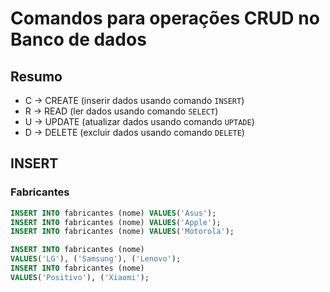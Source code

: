 # Comandos para operações CRUD no Banco de dados

## Resumo

- C -> CREATE (inserir dados usando comando `INSERT`)
- R -> READ (ler dados usando comando `SELECT`)
- U -> UPDATE (atualizar dados usando comando `UPTADE`)
- D -> DELETE (excluir dados usando comando `DELETE`)

## INSERT

### Fabricantes

```sql
INSERT INTO fabricantes (nome) VALUES('Asus');
INSERT INTO fabricantes (nome) VALUES('Apple');
INSERT INTO fabricantes (nome) VALUES('Motorola');

INSERT INTO fabricantes (nome) 
VALUES('LG'), ('Samsung'), ('Lenovo');
INSERT INTO fabricantes (nome) 
VALUES('Positivo'), ('Xiaomi');
```
